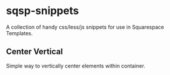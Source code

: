sqsp-snippets
=============
A collection of handy css/less/js snippets for use in Squarespace Templates.

Center Vertical 
---------------
Simple way to vertically center elements within container.